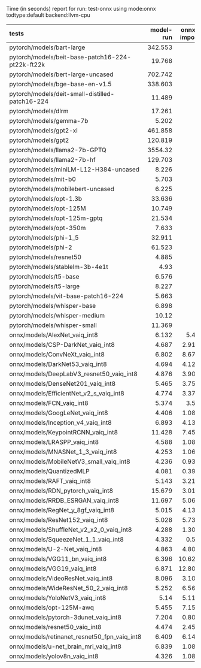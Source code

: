 Time (in seconds) report for run: test-onnx using mode:onnx todtype:default backend:llvm-cpu

| tests                                            |   model-run |   onnx-import |   torch-mlir |   iree-compile |   inference |
|:-------------------------------------------------|------------:|--------------:|-------------:|---------------:|------------:|
| pytorch/models/bart-large                        |     342.553 |         0     |            0 |          0     |       0     |
| pytorch/models/beit-base-patch16-224-pt22k-ft22k |      19.768 |         0     |            0 |          0     |       0     |
| pytorch/models/bert-large-uncased                |     702.742 |         0     |            0 |          0     |       0     |
| pytorch/models/bge-base-en-v1.5                  |     338.603 |         0     |            0 |          0     |       0     |
| pytorch/models/deit-small-distilled-patch16-224  |      11.489 |         0     |            0 |          0     |       0     |
| pytorch/models/dlrm                              |      17.261 |         0     |            0 |          0     |       0     |
| pytorch/models/gemma-7b                          |       5.202 |         0     |            0 |          0     |       0     |
| pytorch/models/gpt2-xl                           |     461.858 |         0     |            0 |          0     |       0     |
| pytorch/models/gpt2                              |     120.819 |         0     |            0 |          0     |       0     |
| pytorch/models/llama2-7b-GPTQ                    |    3554.32  |         0     |            0 |          0     |       0     |
| pytorch/models/llama2-7b-hf                      |     129.703 |         0     |            0 |          0     |       0     |
| pytorch/models/miniLM-L12-H384-uncased           |       8.226 |         0     |            0 |          0     |       0     |
| pytorch/models/mit-b0                            |       5.703 |         0     |            0 |          0     |       0     |
| pytorch/models/mobilebert-uncased                |       6.225 |         0     |            0 |          0     |       0     |
| pytorch/models/opt-1.3b                          |      33.636 |         0     |            0 |          0     |       0     |
| pytorch/models/opt-125M                          |      10.749 |         0     |            0 |          0     |       0     |
| pytorch/models/opt-125m-gptq                     |      21.534 |         0     |            0 |          0     |       0     |
| pytorch/models/opt-350m                          |       7.633 |         0     |            0 |          0     |       0     |
| pytorch/models/phi-1_5                           |      32.911 |         0     |            0 |          0     |       0     |
| pytorch/models/phi-2                             |      61.523 |         0     |            0 |          0     |       0     |
| pytorch/models/resnet50                          |       4.885 |         0     |            0 |          0     |       0     |
| pytorch/models/stablelm-3b-4e1t                  |       4.93  |         0     |            0 |          0     |       0     |
| pytorch/models/t5-base                           |       6.576 |         0     |            0 |          0     |       0     |
| pytorch/models/t5-large                          |       8.227 |         0     |            0 |          0     |       0     |
| pytorch/models/vit-base-patch16-224              |       5.663 |         0     |            0 |          0     |       0     |
| pytorch/models/whisper-base                      |       6.898 |         0     |            0 |          0     |       0     |
| pytorch/models/whisper-medium                    |      10.12  |         0     |            0 |          0     |       0     |
| pytorch/models/whisper-small                     |      11.369 |         0     |            0 |          0     |       0     |
| onnx/models/AlexNet_vaiq_int8                    |       6.132 |         5.43  |            0 |          4.678 |       0.203 |
| onnx/models/CSP-DarkNet_vaiq_int8                |       4.687 |         2.919 |            0 |         11.673 |       0.559 |
| onnx/models/ConvNeXt_vaiq_int8                   |       6.802 |         8.679 |            0 |         13.207 |       0     |
| onnx/models/DarkNet53_vaiq_int8                  |       4.694 |         4.129 |            0 |          9.826 |       0.807 |
| onnx/models/DeepLabV3_resnet50_vaiq_int8         |       4.876 |         3.909 |            0 |         10.921 |       3.83  |
| onnx/models/DenseNet201_vaiq_int8                |       5.465 |         3.757 |            0 |         34.018 |       0.433 |
| onnx/models/EfficientNet_v2_s_vaiq_int8          |       4.774 |         3.375 |            0 |         25.566 |       0.391 |
| onnx/models/FCN_vaiq_int8                        |       5.374 |         3.58  |            0 |          9.483 |       3.544 |
| onnx/models/GoogLeNet_vaiq_int8                  |       4.406 |         1.081 |            0 |         12.877 |       0.194 |
| onnx/models/Inception_v4_vaiq_int8               |       6.893 |         4.134 |            0 |         19.109 |      14.122 |
| onnx/models/KeypointRCNN_vaiq_int8               |      11.428 |         7.452 |            0 |          1.59  |       0     |
| onnx/models/LRASPP_vaiq_int8                     |       4.588 |         1.087 |            0 |         13.614 |      11.22  |
| onnx/models/MNASNet_1_3_vaiq_int8                |       4.253 |         1.061 |            0 |          9.944 |       0.138 |
| onnx/models/MobileNetV3_small_vaiq_int8          |       4.236 |         0.934 |            0 |         11.476 |       0.086 |
| onnx/models/QuantizedMLP                         |       4.081 |         0.392 |            0 |          0.816 |       0.064 |
| onnx/models/RAFT_vaiq_int8                       |       5.143 |         3.217 |            0 |         19.348 |       0     |
| onnx/models/RDN_pytorch_vaiq_int8                |      15.679 |         3.014 |            0 |         14.074 |     149.265 |
| onnx/models/RRDB_ESRGAN_vaiq_int8                |      11.697 |         5.069 |            0 |         40.194 |     103.815 |
| onnx/models/RegNet_y_8gf_vaiq_int8               |       5.015 |         4.137 |            0 |         13.173 |       0.635 |
| onnx/models/ResNet152_vaiq_int8                  |       5.028 |         5.737 |            0 |         19.043 |       1.134 |
| onnx/models/ShuffleNet_v2_x2_0_vaiq_int8         |       4.288 |         1.303 |            0 |          8.097 |       0.137 |
| onnx/models/SqueezeNet_1_1_vaiq_int8             |       4.332 |         0.58  |            0 |          5.671 |       0.108 |
| onnx/models/U-2-Net_vaiq_int8                    |       4.863 |         4.808 |            0 |         16.638 |       0     |
| onnx/models/VGG11_bn_vaiq_int8                   |       6.396 |        10.624 |            0 |          7.552 |       1.046 |
| onnx/models/VGG19_vaiq_int8                      |       6.871 |        12.801 |            0 |          8.633 |       2.011 |
| onnx/models/VideoResNet_vaiq_int8                |       8.096 |         3.109 |            0 |          5.164 |      83.645 |
| onnx/models/WideResNet_50_2_vaiq_int8            |       5.252 |         6.562 |            0 |         10.392 |       1.311 |
| onnx/models/YoloNetV3_vaiq_int8                  |       5.14  |         5.111 |            0 |         10.177 |      11.331 |
| onnx/models/opt-125M-awq                         |       5.455 |         7.154 |            0 |          7.669 |       0     |
| onnx/models/pytorch-3dunet_vaiq_int8             |       7.204 |         0.801 |            0 |          5.053 |      27.232 |
| onnx/models/resnet50_vaiq_int8                   |       4.474 |         2.459 |            0 |          9.071 |       0.473 |
| onnx/models/retinanet_resnet50_fpn_vaiq_int8     |       6.409 |         6.146 |            0 |          1.385 |       0     |
| onnx/models/u-net_brain_mri_vaiq_int8            |       6.839 |         1.081 |            0 |          5.46  |      30.026 |
| onnx/models/yolov8n_vaiq_int8                    |       4.326 |         1.088 |            0 |         12.99  |       5.873 |
